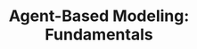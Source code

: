 ---
title: "Agent-Based Modeling: Fundamentals"
subject: "other"
link: "https://nbviewer.org/github/PhilChodrow/PIC16B/blob/master/lectures/abm/abm-1.ipynb"
order: 2
---
